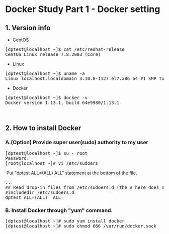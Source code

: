 # Docker Study Part 1 - Docker setting

## 1. Version info
- CentOS
<pre>
[dptest@localhost ~]$ cat /etc/redhat-release
CentOS Linux release 7.8.2003 (Core)
</pre>

- Linux
<pre>
[dptest@localhost ~]$ uname -a
Linux localhost.localdomain 3.10.0-1127.el7.x86_64 #1 SMP Tue Mar 31 23:36:51 UTC 2020 x86_64 x86_64 x86_64
</pre>

- Docker
<pre>
[dptest@localhost ~]$ docker -v
Docker version 1.13.1, build 64e9980/1.13.1
</pre><br>

## 2. How to install Docker
### A.(Option) Provide super user(sudo) authority to my user
<pre>
[dptest@localhost ~]$ su - root
Password: 
[root@localhost ~]# vi /etc/sudoers
</pre>
&nbsp;Put "dptest ALL=(ALL)  ALL" statement at the bottom of the file.
<pre>
...
## Read drop-in files from /etc/sudoers.d (the # here does not mean a comment)
#includedir /etc/sudoers.d
dptest ALL=(ALL)  ALL
</pre>

### B. Install Docker through "yum" command.
<pre>
[dptest@localhost ~]# sudo yum install docker
[dptest@localhost ~]# sudo chmod 666 /var/run/docker.sock
</pre>
